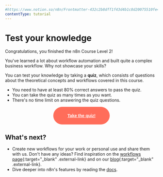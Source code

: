 ```yaml
---
#https://www.notion.so/n8n/Frontmatter-432c2b8dff1f43d4b1c8d20075510fe4
contentType: tutorial
---
```


# Test your knowledge

Congratulations, you finished the n8n Course Level 2!

You've learned a lot about workflow automation and built quite a complex business workflow. Why not showcase your skills?

You can test your knowledge by taking a **quiz**, which consists of questions about the theoretical concepts and workflows covered in this course.

- You need to have at least 80% correct answers to pass the quiz.
- You can take the quiz as many times as you want.
- There's no time limit on answering the quiz questions.

<div style="text-align:center;">
	<button style="font-weight: 600;padding: 20px 46px;border-radius: 30px;color: #fff;background-color: #ff6d5a;border-color: #ff6d5a;border: 1px solid #ff6d5a;font-size: 14px;"><a href="https://n8n-community.typeform.com/to/r9hDbytg" target="_blank" style="color: #fff;">Take the quiz!</a></button>
</div>

## What's next?

- Create new workflows for your work or personal use and share them with us. Don't have any ideas? Find inspiration on the [workflows page](https://n8n.io/workflows){:target="_blank" .external-link} and on our [blog](https://n8n.io/blog/){:target="_blank" .external-link}.
- Dive deeper into n8n's features by reading the [docs](/index.md).
